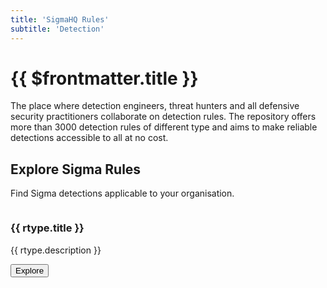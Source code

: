```yaml
---
title: 'SigmaHQ Rules'
subtitle: 'Detection'
---
```


<!--suppress ES6UnusedImports -->
<script setup>
import {withBase} from "vitepress";

import DefaultTheme from 'vitepress/theme'
import {useData} from "vitepress/dist/client/theme-default/composables/data";
import {ArrowTopRightOnSquareIcon, ChevronRightIcon} from "@heroicons/vue/20/solid";

const { Layout } = DefaultTheme
const { frontmatter } = useData()

import { data } from '/.vitepress/theme/lib/blog.data'
import {BeakerIcon, DocumentCheckIcon, RectangleStackIcon} from "@heroicons/vue/24/solid";
import Box from "/.vitepress/theme/components/Boxes/Box.vue";
import {ref} from "vue";

let ruleTypes = ref([
    {
        title: 'Detection Rules',
        description: 'Threat agnostic rules. their aim is to detect a behavior or an implementation of a technique or procedure that was, can or will be used by a potential threat actor.',
        link: '/rules/detection/',
        og_image: withBase('/images/detection_rules.png'),
        og_image_alt: 'Sigma Open Source Conversion Tool'
    },
    {
        title: 'Emerging Threats Rules',
        description: 'Rules that cover specific threats, that are timely and relevant for certain periods of time. These threats include specific APT campaigns, exploitation of Zero-Day vulnerabilities, specific malware used during an attack,...etc.',
        link: '/rules/emerging-threats/',
        og_image: withBase('/images/emerging_threats.png'),
        og_image_alt: 'Sigma Open Source Conversion Tool'
    },
    {
        title: 'Threat Hunting Rules',
        description: 'Are broader in scope and are meant to give the analyst a starting point to hunt for potential suspicious or malicious activity',
        link: '/rules/threat-hunting/',
        og_image: withBase('/images/threat_hunting.png'),
        og_image_alt: 'Sigma Open Source Conversion Tool'
    }
])

</script>

# {{ $frontmatter.title }}

The place where detection engineers, threat hunters and all defensive security practitioners collaborate on detection rules. The repository offers more than 3000 detection rules of different type and aims to make reliable detections accessible to all at no cost.


<section id="rule-ruleTypes">
    <h2 class="!border-0">Explore Sigma Rules</h2>
    <p class="text-slate-500 ">Find Sigma detections applicable to your organisation.</p>
    <div class="grid gap-4 mt-5">
        <a v-for="rtype in ruleTypes" target="_blank" :href="rtype.link" class="box hover:!no-underline !text-inherit py-6 md:py-7 px-6 md:px-8 w-full group !transition-all rounded-xl md:flex-row items-center overflow-hidden gap-4 h-full relative z-10 p-6 outline outline-1 hover:outline-2 bg-[#E3F2FA]/40 outline-[#C6D2ED]/40 hover:bg-[#DEF5FC] hover:outline-[#AAD0EC] dark:outline-[#383C5E]/50 dark:bg-[#252C3B]/25 dark:hover:bg-[#37455E]/40 dark:hover:outline-[var(--vp-c-brand-1)] text-white flex flex-col group">
            <div class="md:order-2">
                <img :src="rtype.og_image" :alt="rtype.og_image_alt" class="w-full md:w-60 lg:w-80 rounded shadow-xl">
            </div>
            <div class="md:order-1 w-full">
                <h3>{{ rtype.title }}</h3>
                <div class="md:flex gap-2 items-baseline !mb-4">
                    <p class="text-slate-500 inline">{{ rtype.description }}</p>
                </div>
                <button class="text-sm rounded-lg bg-sky-400 dark:bg-sky-500 group-hover:bg-sky-500 group-hover:dark:bg-sky-600 dark:shadow transition-all text-white p-2 px-4 font-semibold">
                    Explore <ChevronRightIcon class="w-5 h-5 inline-block"/>
                </button>
            </div>
        </a>
    </div>
</section>
